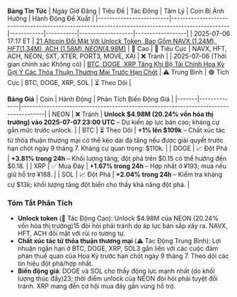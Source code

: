 **Bảng Tin Tức**
| Ngày Giờ Đăng       | Tiêu Đề                                                                                         | Tác Động   | Tâm Lý   | Coin Bị Ảnh Hưởng | Hành Động Đề Xuất |
|-------------------------|--------------------------------------------------------------------------------------------------|------------|-----------|-------------------|------------------|
| 2025-07-06 17:17 ET    | [21 Altcoin Đối Mặt Với Unlock Token, Bao Gồm NAVX ($1.24M), HFT ($1.34M), ACH ($1.58M), NEON ($4.98M)](https://www.ainvest.com/news/21-altcoins-face-token-unlocks-week-impacting-market-dynamics-2507/) | 🚨 Cao     | 🔴 Tiêu Cực | NAVX, HFT, ACH, NEON, SXT, XTER, PORT3, MOVE, XAI | ❌ Tránh      |
| 2025-07-06 (Thời gian chính xác Không có) | [BTC, DOGE, XRP Tăng Khi Bộ Tài Chính Hoa Kỳ Gợi Ý Các Thỏa Thuận Thương Mại Trước Hạn Chót](https://www.coindesk.com/markets/2025/07/06/btc-doge-xrp-rise-as-bessent-hints-at-trade-deals-before-liberation-day-tariff-deadline) | ⚠️ Trung Bình | 🟢 Tích Cực | BTC, DOGE, XRP, SOL          | ⏳ Theo Dõi   |

**Bảng Giá**
| Coin  | Hành Động     | Phân Tích Biến Động Giá                                                               |
|-------|--------------|--------------------------------------------------------------------------------------|
| NEON  | ❌ Tránh     | **Unlock $4.98M (20.24% vốn hóa thị trường) vào 2025-07-07 23:00 UTC** – Dự kiến áp lực bán cao; kháng cự gần mức trước unlock. |
| BTC   | ⏳ Theo Dõi   | **+1% lên $109k** – Chất xúc tác từ thỏa thuận thương mại có thể kéo dài đà tăng nếu được giải quyết trước hạn chót ngày 9 tháng 7. Kháng cự quan trọng: $110k. |
| DOGE  | 📈 Đột Phá   | **+3.81% trong 24h** – Khối lượng tăng; đột phá trên $0.15 có thể hướng đến $0.18.        |
| XRP   | ✅ Mua Đáy   | **+1.67% trong 24h** – Hợp nhất ở ¥193; mua nếu giữ hỗ trợ ¥188.                           |
| SOL   | 📈 Đột Phá   | **+2.04% trong 24h** – Kiểm tra kháng cự $13k; khối lượng tăng đột biến cho thấy khả năng đột phá. |

### Tóm Tắt Phân Tích
- **Unlock token** (🚨 Tác Động Cao): Unlock $4.98M của NEON (20.24% vốn hóa thị trường)15 đòi hỏi phải tránh do áp lực bán sắp xảy ra. NAVX, HFT, ACH đối mặt với rủi ro tương tự.
- **Chất xúc tác từ thỏa thuận thương mại** (⚠️ Tác Động Trung Bình): Lợi nhuận ngắn hạn ở BTC, DOGE, XRP, SOL3 gắn liền với các cuộc đàm phán thuế quan của Hoa Kỳ trước hạn chót ngày 9 tháng 7. Theo dõi các tín hiệu đột phá/hợp nhất.
- **Biến động giá**: DOGE và SOL cho thấy động lực mạnh nhất (do khối lượng thúc đẩy)23; thời điểm unlock của NEON đòi hỏi phải tuyệt đối tránh. XRP mang đến cơ hội mua đáy gần vùng hỗ trợ.